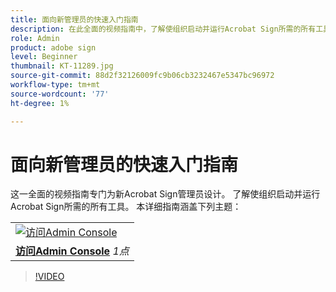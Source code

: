 ```yaml
---
title: 面向新管理员的快速入门指南
description: 在此全面的视频指南中，了解使组织启动并运行Acrobat Sign所需的所有工具
role: Admin
product: adobe sign
level: Beginner
thumbnail: KT-11289.jpg
source-git-commit: 88d2f32126009fc9b06cb3232467e5347bc96972
workflow-type: tm+mt
source-wordcount: '77'
ht-degree: 1%

---
```


# 面向新管理员的快速入门指南

这一全面的视频指南专门为新Acrobat Sign管理员设计。 了解使组织启动并运行Acrobat Sign所需的所有工具。 本详细指南涵盖下列主题：

<table style="table-layout:auto">
<tr>
  <td>
    <a href="https://video.tv.adobe.com/v/343565/?autoplay=true&t=60">
      <img alt="访问Admin Console" src="../assets/StepForward.png" />
    </a>
  </td>
  <tr>
    <td>
     <a href="https://video.tv.adobe.com/v/343565/?autoplay=true&t=60"><strong>访问Admin Console</strong></a>
        </div>
        <em>1点</em>
        <br>
    </td>
  </tr>
  </table>

>[!VIDEO](https://video.tv.adobe.com/v/343565?hidetitle=true)
